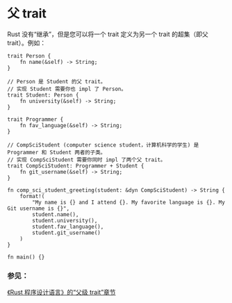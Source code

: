 # 父 trait

Rust 没有“继承”，但是您可以将一个 trait 定义为另一个 trait 的超集（即父 trait）。例如：

```rust,editable
trait Person {
    fn name(&self) -> String;
}

// Person 是 Student 的父 trait。
// 实现 Student 需要你也 impl 了 Person。
trait Student: Person {
    fn university(&self) -> String;
}

trait Programmer {
    fn fav_language(&self) -> String;
}

// CompSciStudent (computer science student，计算机科学的学生) 是 Programmer 和 Student 两者的子类。
// 实现 CompSciStudent 需要你同时 impl 了两个父 trait。
trait CompSciStudent: Programmer + Student {
    fn git_username(&self) -> String;
}

fn comp_sci_student_greeting(student: &dyn CompSciStudent) -> String {
    format!(
        "My name is {} and I attend {}. My favorite language is {}. My Git username is {}",
        student.name(),
        student.university(),
        student.fav_language(),
        student.git_username()
    )
}

fn main() {}
```

### 参见：

[《Rust 程序设计语言》的“父级 trait”章节][trpl_supertraits]

[trpl_supertraits]: https://rustwiki.org/zh-CN/book/ch19-03-advanced-traits.html#using-supertraits-to-require-one-traits-functionality-within-another-trait
